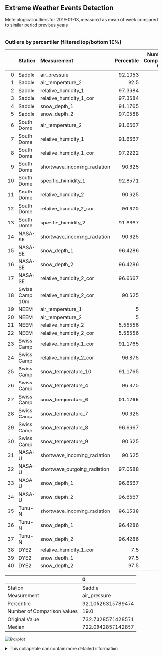 <h2>Extreme Weather Events Detection</h2>
<p>Meterological outliers for 2019-01-13, measured as mean of week compared to similar period previous years</p>

<hr />

<h3>Outliers by percentiler (filtered top/bottom 10%)</h3>

|    | Station        | Measurement                  |   Percentile |   Number of Comparison Values |   Original Value |        Median |
|---:|:---------------|:-----------------------------|-------------:|------------------------------:|-----------------:|--------------:|
|  0 | Saddle         | air_pressure                 |     92.1053  |                            19 |      732.733     | 722.094       |
|  1 | Saddle         | air_temperature_2            |     92.5     |                            20 |      -24.9329    | -30.3336      |
|  2 | Saddle         | relative_humidity_1          |     97.3684  |                            19 |       93.2271    |  75.4329      |
|  3 | Saddle         | relative_humidity_1_cor      |     97.3684  |                            19 |      118.826     |  97.5843      |
|  4 | Saddle         | snow_depth_1                 |     91.1765  |                            17 |       18.3371    |  10.1514      |
|  5 | Saddle         | snow_depth_2                 |     97.0588  |                            17 |       19.7214    |  10.6814      |
|  6 | South Dome     | air_temperature_2            |     91.6667  |                            18 |      -22.34      | -28.0143      |
|  7 | South Dome     | relative_humidity_1          |     91.6667  |                            18 |       93.7871    |  76.4064      |
|  8 | South Dome     | relative_humidity_1_cor      |     97.2222  |                            18 |      117.536     | 101.948       |
|  9 | South Dome     | shortwave_incoming_radiation |     90.625   |                            16 |        5.96571   |   4.63048     |
| 10 | South Dome     | specific_humidity_1          |     92.8571  |                             7 |        0.875714  |   0.495714    |
| 11 | South Dome     | relative_humidity_2          |     90.625   |                            16 |       85.6071    |  77.3793      |
| 12 | South Dome     | relative_humidity_2_cor      |     96.875   |                            16 |      106.274     |  99.8864      |
| 13 | South Dome     | specific_humidity_2          |     91.6667  |                             6 |        0.85      |   0.581429    |
| 14 | NASA-SE        | shortwave_incoming_radiation |     90.625   |                            16 |        2.86143   |   1.70429     |
| 15 | NASA-SE        | snow_depth_1                 |     96.4286  |                            14 |       33.33      |  10.0693      |
| 16 | NASA-SE        | snow_depth_2                 |     96.4286  |                            14 |       31.76      |  11.1343      |
| 17 | NASA-SE        | relative_humidity_2_cor      |     96.6667  |                            15 |      112.553     | 100.831       |
| 18 | Swiss Camp 10m | relative_humidity_2_cor      |     90.625   |                            16 |       88.5957    |  81.6657      |
| 19 | NEEM           | air_temperature_1            |      5       |                            10 |      -45.6529    | -36.1943      |
| 20 | NEEM           | air_temperature_2            |      5       |                            10 |      -45.0371    | -35.9807      |
| 21 | NEEM           | relative_humidity_2          |      5.55556 |                             9 |       58.2257    |  68.7543      |
| 22 | NEEM           | relative_humidity_2_cor      |      5.55556 |                             9 |       88.9786    |  97.0271      |
| 23 | Swiss Camp     | relative_humidity_1_cor      |     91.1765  |                            17 |      109.02      | 100.726       |
| 24 | Swiss Camp     | relative_humidity_2_cor      |     96.875   |                            16 |      115.697     | 103.655       |
| 25 | Swiss Camp     | snow_temperature_10          |     91.1765  |                            17 |       -7.90857   |  -9.63714     |
| 26 | Swiss Camp     | snow_temperature_4           |     96.875   |                            16 |       -4.66857   |  -8.19357     |
| 27 | Swiss Camp     | snow_temperature_6           |     91.1765  |                            17 |       -5.19      |  -8.11714     |
| 28 | Swiss Camp     | snow_temperature_7           |     90.625   |                            16 |       -5.68429   |  -8.19286     |
| 29 | Swiss Camp     | snow_temperature_8           |     96.6667  |                            15 |       -4.57143   |  -8.52857     |
| 30 | Swiss Camp     | snow_temperature_9           |     90.625   |                            16 |       -7.11857   |  -8.59        |
| 31 | NASA-U         | shortwave_incoming_radiation |     90.625   |                            16 |        0.0214286 |   0.000714286 |
| 32 | NASA-U         | shortwave_outgoing_radiation |     97.0588  |                            17 |        0.0128571 |   0           |
| 33 | NASA-U         | snow_depth_1                 |     96.6667  |                            15 |       18.3814    |   9.90571     |
| 34 | NASA-U         | snow_depth_2                 |     96.6667  |                            15 |       18.0643    |   9.30429     |
| 35 | Tunu-N         | shortwave_incoming_radiation |     96.1538  |                            13 |        0.127143  |   0.0485714   |
| 36 | Tunu-N         | snow_depth_1                 |     96.4286  |                            14 |        7.81286   |   3.25571     |
| 37 | Tunu-N         | snow_depth_2                 |     96.4286  |                            14 |        7.54      |   3.41571     |
| 38 | DYE2           | relative_humidity_1_cor      |      7.5     |                            20 |       91.2029    |  95.4807      |
| 39 | DYE2           | snow_depth_1                 |     97.5     |                            20 |       13.38      |   8.96643     |
| 40 | DYE2           | snow_depth_2                 |     97.5     |                            20 |       15.2043    |  10.4579      |

|                             | 0                 |
|:----------------------------|:------------------|
| Station                     | Saddle            |
| Measurement                 | air_pressure      |
| Percentile                  | 92.10526315789474 |
| Number of Comparison Values | 19.0              |
| Original Value              | 732.7328571428571 |
| Median                      | 722.0942857142857 |

<p><img alt="Boxplot" src="/../GEUS-Master-Thesis/figures/to_markdown/fig1.png" /></p>

<details> <summary>This collapsible can contain more detailed information </summary> 
 <br/> insert text here  
 </details>

